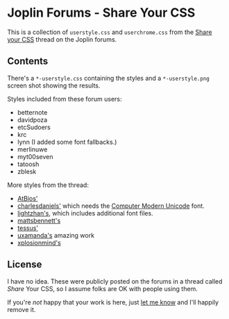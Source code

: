 # Joplin Forums - Share Your CSS

This is a collection of `userstyle.css` and `userchrome.css` from the
[Share your CSS](https://discourse.joplinapp.org/t/share-your-css/1730) thread
on the Joplin forums.

## Contents

There's a `*-userstyle.css` containing the styles and a `*-userstyle.png`
screen shot showing the results.

Styles included from these forum users:

* betternote
* davidpoza
* etcSudoers
* krc
* lynn (I added some font fallbacks.)
* merlinuwe
* myt00seven
* tatoosh
* zblesk

More styles from the thread:

* [AtBios'](https://github.com/TobiasDev/Joplin-Custom-CSS)
* [charlesdaniels'](https://git.sr.ht/~charles/dotfiles/tree/master/overlay/.config/joplin-desktop/userstyle.css)
  which needs the [Computer Modern Unicode](https://cm-unicode.sourceforge.io/)
  font.
* [lightzhan's](https://github.com/lightzhan/joplin-theme-gloden-2020), which
  includes additional font files.
* [mattsbennett's](https://github.com/mattsbennett/joplin-Nord2)
* [tessus'](https://github.com/tessus/joplin-custom-css)
* [uxamanda's](https://github.com/amandamcg/joplin-theme) amazing work
* [xplosionmind's](https://github.com/xplosionmind/joplin-theme)

## License

I have no idea. These were publicly posted on the forums in a thread called
_Share_ Your CSS, so I assume folks are OK with people using them.

If you're _not_ happy that your work is here, just
[let me know](mailto:chrish@taffer.ca) and I'll happily remove it.
